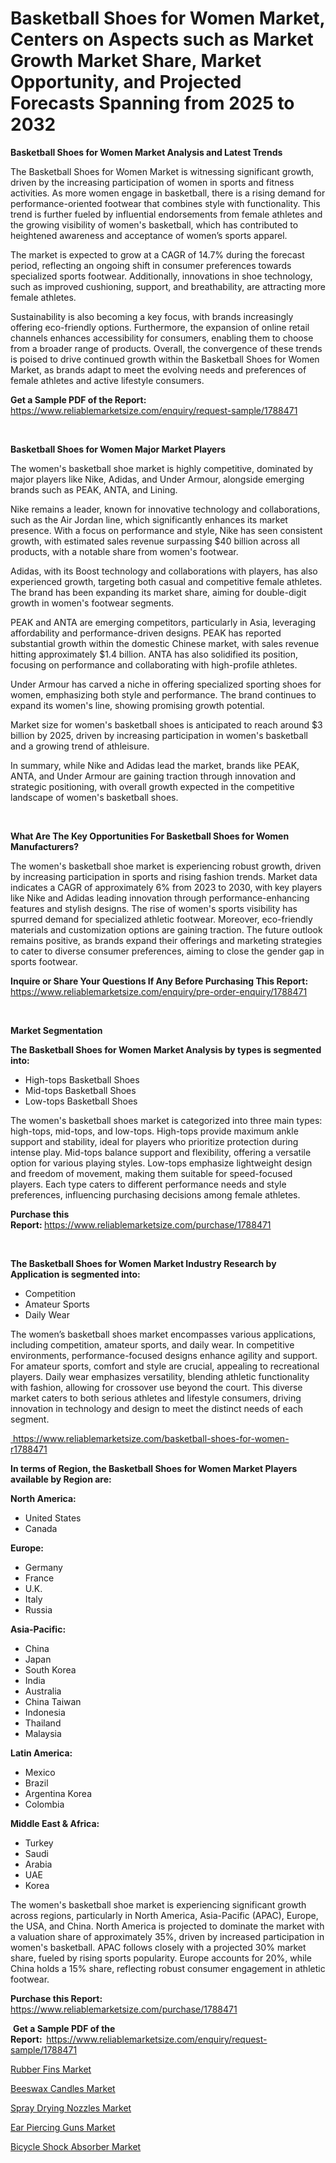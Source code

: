 <p><h1>Basketball Shoes for Women Market, Centers on Aspects such as Market Growth Market Share, Market Opportunity, and Projected Forecasts Spanning from 2025 to 2032</h1></p><p><strong>Basketball Shoes for Women Market Analysis and Latest Trends</strong></p>
<p><p>The Basketball Shoes for Women Market is witnessing significant growth, driven by the increasing participation of women in sports and fitness activities. As more women engage in basketball, there is a rising demand for performance-oriented footwear that combines style with functionality. This trend is further fueled by influential endorsements from female athletes and the growing visibility of women's basketball, which has contributed to heightened awareness and acceptance of women’s sports apparel. </p><p>The market is expected to grow at a CAGR of 14.7% during the forecast period, reflecting an ongoing shift in consumer preferences towards specialized sports footwear. Additionally, innovations in shoe technology, such as improved cushioning, support, and breathability, are attracting more female athletes. </p><p>Sustainability is also becoming a key focus, with brands increasingly offering eco-friendly options. Furthermore, the expansion of online retail channels enhances accessibility for consumers, enabling them to choose from a broader range of products. Overall, the convergence of these trends is poised to drive continued growth within the Basketball Shoes for Women Market, as brands adapt to meet the evolving needs and preferences of female athletes and active lifestyle consumers.</p></p>
<p><strong>Get a Sample PDF of the Report:&nbsp;</strong> <a href="https://www.reliablemarketsize.com/enquiry/request-sample/1788471?utm_campaign=1133&utm_medium=2&utm_source=Github&utm_content=ia&utm_term=05042025&utm_id=basketball-shoes-for-women">https://www.reliablemarketsize.com/enquiry/request-sample/1788471</a></p>
<p>&nbsp;</p>
<p><strong>Basketball Shoes for Women Major Market Players</strong></p>
<p><p>The women's basketball shoe market is highly competitive, dominated by major players like Nike, Adidas, and Under Armour, alongside emerging brands such as PEAK, ANTA, and Lining. </p><p>Nike remains a leader, known for innovative technology and collaborations, such as the Air Jordan line, which significantly enhances its market presence. With a focus on performance and style, Nike has seen consistent growth, with estimated sales revenue surpassing $40 billion across all products, with a notable share from women's footwear.</p><p>Adidas, with its Boost technology and collaborations with players, has also experienced growth, targeting both casual and competitive female athletes. The brand has been expanding its market share, aiming for double-digit growth in women's footwear segments.</p><p>PEAK and ANTA are emerging competitors, particularly in Asia, leveraging affordability and performance-driven designs. PEAK has reported substantial growth within the domestic Chinese market, with sales revenue hitting approximately $1.4 billion. ANTA has also solidified its position, focusing on performance and collaborating with high-profile athletes.</p><p>Under Armour has carved a niche in offering specialized sporting shoes for women, emphasizing both style and performance. The brand continues to expand its women's line, showing promising growth potential.</p><p>Market size for women's basketball shoes is anticipated to reach around $3 billion by 2025, driven by increasing participation in women's basketball and a growing trend of athleisure.</p><p>In summary, while Nike and Adidas lead the market, brands like PEAK, ANTA, and Under Armour are gaining traction through innovation and strategic positioning, with overall growth expected in the competitive landscape of women's basketball shoes.</p></p>
<p>&nbsp;</p>
<p><strong>What Are The Key Opportunities For Basketball Shoes for Women Manufacturers?</strong></p>
<p><p>The women's basketball shoe market is experiencing robust growth, driven by increasing participation in sports and rising fashion trends. Market data indicates a CAGR of approximately 6% from 2023 to 2030, with key players like Nike and Adidas leading innovation through performance-enhancing features and stylish designs. The rise of women's sports visibility has spurred demand for specialized athletic footwear. Moreover, eco-friendly materials and customization options are gaining traction. The future outlook remains positive, as brands expand their offerings and marketing strategies to cater to diverse consumer preferences, aiming to close the gender gap in sports footwear.</p></p>
<p><strong>Inquire or Share Your Questions If Any Before Purchasing This Report:</strong> <a href="https://www.reliablemarketsize.com/enquiry/pre-order-enquiry/1788471?utm_campaign=1133&utm_medium=2&utm_source=Github&utm_content=ia&utm_term=05042025&utm_id=basketball-shoes-for-women">https://www.reliablemarketsize.com/enquiry/pre-order-enquiry/1788471</a></p>
<p>&nbsp;</p>
<p><strong>Market Segmentation</strong></p>
<p><strong>The Basketball Shoes for Women Market Analysis by types is segmented into:</strong></p>
<p><ul><li>High-tops Basketball Shoes</li><li>Mid-tops Basketball Shoes</li><li>Low-tops Basketball Shoes</li></ul></p>
<p><p>The women's basketball shoes market is categorized into three main types: high-tops, mid-tops, and low-tops. High-tops provide maximum ankle support and stability, ideal for players who prioritize protection during intense play. Mid-tops balance support and flexibility, offering a versatile option for various playing styles. Low-tops emphasize lightweight design and freedom of movement, making them suitable for speed-focused players. Each type caters to different performance needs and style preferences, influencing purchasing decisions among female athletes.</p></p>
<p><strong>Purchase this Report:&nbsp;</strong><a href="https://www.reliablemarketsize.com/purchase/1788471?utm_campaign=1133&utm_medium=2&utm_source=Github&utm_content=ia&utm_term=05042025&utm_id=basketball-shoes-for-women">https://www.reliablemarketsize.com/purchase/1788471</a></p>
<p>&nbsp;</p>
<p><strong>The Basketball Shoes for Women Market Industry Research by Application is segmented into:</strong></p>
<p><ul><li>Competition</li><li>Amateur Sports</li><li>Daily Wear</li></ul></p>
<p><p>The women’s basketball shoes market encompasses various applications, including competition, amateur sports, and daily wear. In competitive environments, performance-focused designs enhance agility and support. For amateur sports, comfort and style are crucial, appealing to recreational players. Daily wear emphasizes versatility, blending athletic functionality with fashion, allowing for crossover use beyond the court. This diverse market caters to both serious athletes and lifestyle consumers, driving innovation in technology and design to meet the distinct needs of each segment.</p></p>
<p><a href="https://www.reliablemarketsize.com/basketball-shoes-for-women-r1788471?utm_campaign=1133&utm_medium=2&utm_source=Github&utm_content=ia&utm_term=05042025&utm_id=basketball-shoes-for-women">&nbsp;https://www.reliablemarketsize.com/basketball-shoes-for-women-r1788471</a></p>
<p><strong>In terms of Region, the Basketball Shoes for Women Market Players available by Region are:</strong></p>
<p>
    <p> <strong> North America: </strong>
        <ul>
            <li>United States</li>
            <li>Canada</li>
        </ul>
        </p> 
    <p> <strong> Europe: </strong>
        <ul>
            <li>Germany</li>
            <li>France</li>
            <li>U.K.</li>
            <li>Italy</li>
            <li>Russia</li>
        </ul>
        </p> 
    <p> <strong> Asia-Pacific: </strong>
        <ul>
            <li>China</li>
            <li>Japan</li>
            <li>South Korea</li>
            <li>India</li>
            <li>Australia</li>
            <li>China Taiwan</li>
            <li>Indonesia</li>
            <li>Thailand</li>
            <li>Malaysia</li>
        </ul>
        </p> 
    <p> <strong> Latin America: </strong>
        <ul>
            <li>Mexico</li>
            <li>Brazil</li>
            <li>Argentina Korea</li>
            <li>Colombia</li>
        </ul>
        </p> 
    <p> <strong> Middle East & Africa: </strong>
        <ul>
            <li>Turkey</li>
            <li>Saudi</li>
            <li>Arabia</li>
            <li>UAE</li>
            <li>Korea</li>
        </ul>
    </p>
    </p>
<p><p>The women's basketball shoe market is experiencing significant growth across regions, particularly in North America, Asia-Pacific (APAC), Europe, the USA, and China. North America is projected to dominate the market with a valuation share of approximately 35%, driven by increased participation in women's basketball. APAC follows closely with a projected 30% market share, fueled by rising sports popularity. Europe accounts for 20%, while China holds a 15% share, reflecting robust consumer engagement in athletic footwear.</p></p>
<p><strong>Purchase this Report: </strong><a href="https://www.reliablemarketsize.com/purchase/1788471?utm_campaign=1133&utm_medium=2&utm_source=Github&utm_content=ia&utm_term=05042025&utm_id=basketball-shoes-for-women">https://www.reliablemarketsize.com/purchase/1788471</a></p>
<p>&nbsp;<strong>Get a Sample PDF of the Report:&nbsp;&nbsp;</strong><a href="https://www.reliablemarketsize.com/enquiry/request-sample/1788471?utm_campaign=1133&utm_medium=2&utm_source=Github&utm_content=ia&utm_term=05042025&utm_id=basketball-shoes-for-women">https://www.reliablemarketsize.com/enquiry/request-sample/1788471</a></p>
<p><strong></strong></p>
<p><p><a href="https://github.com/jemalapoilly/Market-Research-Report-List-1/blob/main/rubber-fins-market.md?utm_campaign=1133&utm_medium=2&utm_source=Github&utm_content=ia&utm_term=05042025&utm_id=basketball-shoes-for-women">Rubber Fins Market</a></p><p><a href="https://github.com/shapurforouz/Market-Research-Report-List-1/blob/main/beeswax-candles-market.md?utm_campaign=1133&utm_medium=2&utm_source=Github&utm_content=ia&utm_term=05042025&utm_id=basketball-shoes-for-women">Beeswax Candles Market</a></p><p><a href="https://github.com/klinzenisaa/Market-Research-Report-List-1/blob/main/spray-drying-nozzles-market.md?utm_campaign=1133&utm_medium=2&utm_source=Github&utm_content=ia&utm_term=05042025&utm_id=basketball-shoes-for-women">Spray Drying Nozzles Market</a></p><p><a href="https://github.com/oatisorenscl/Market-Research-Report-List-1/blob/main/ear-piercing-guns-market.md?utm_campaign=1133&utm_medium=2&utm_source=Github&utm_content=ia&utm_term=05042025&utm_id=basketball-shoes-for-women">Ear Piercing Guns Market</a></p><p><a href="https://github.com/siriyagayo/Market-Research-Report-List-1/blob/main/bicycle-shock-absorber-market.md?utm_campaign=1133&utm_medium=2&utm_source=Github&utm_content=ia&utm_term=05042025&utm_id=basketball-shoes-for-women">Bicycle Shock Absorber Market</a></p></p>